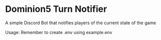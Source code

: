 # Dominion5 Turn Notifier

A simple Discord Bot that notifies players of the current state of the game

Usage:
Remember to create .env using example.env